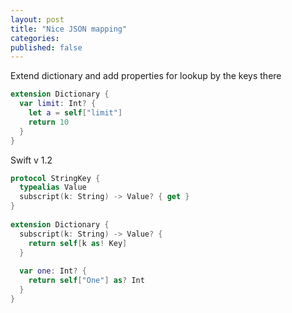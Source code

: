 ```yaml
---
layout: post
title: "Nice JSON mapping"
categories:
published: false
---
```



Extend dictionary and add properties for lookup by the keys there


```swift
extension Dictionary {
  var limit: Int? {
    let a = self["limit"]
    return 10
  }
}
```


Swift v 1.2

```swift
protocol StringKey {
  typealias Value
  subscript(k: String) -> Value? { get }
}
  
extension Dictionary {
  subscript(k: String) -> Value? {
    return self[k as! Key]
  }
  
  var one: Int? {
    return self["One"] as? Int
  }
}
```